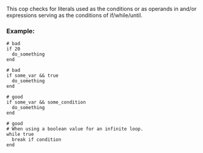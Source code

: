 This cop checks for literals used as the conditions or as
operands in and/or expressions serving as the conditions of
if/while/until.

### Example:

    # bad
    if 20
      do_something
    end

    # bad
    if some_var && true
      do_something
    end

    # good
    if some_var && some_condition
      do_something
    end

    # good
    # When using a boolean value for an infinite loop.
    while true
      break if condition
    end